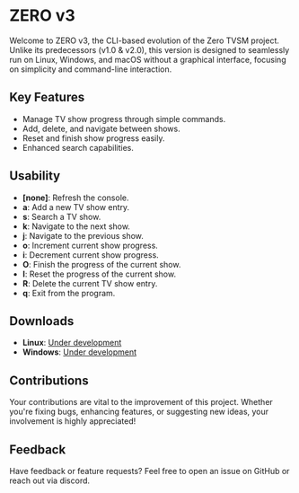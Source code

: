# ZERO v3

Welcome to ZERO v3, the CLI-based evolution of the Zero TVSM project. Unlike its predecessors (v1.0 & v2.0), this version is designed to seamlessly run on Linux, Windows, and macOS without a graphical interface, focusing on simplicity and command-line interaction.

## Key Features
- Manage TV show progress through simple commands.
- Add, delete, and navigate between shows.
- Reset and finish show progress easily.
- Enhanced search capabilities.

## Usability
- **[none]**: Refresh the console.
- **a**: Add a new TV show entry.
- **s**: Search a TV show.
- **k**: Navigate to the next show.
- **j**: Navigate to the previous show.
- **o**: Increment current show progress.
- **i**: Decrement current show progress.
- **O**: Finish the progress of the current show.
- **I**: Reset the progress of the current show.
- **R**: Delete the current TV show entry.
- **q**: Exit from the program.
  
## Downloads
- **Linux**: [Under development]()
- **Windows**: [Under development]()

## Contributions
Your contributions are vital to the improvement of this project. Whether you're fixing bugs, enhancing features, or suggesting new ideas, your involvement is highly appreciated!

## Feedback
Have feedback or feature requests? Feel free to open an issue on GitHub or reach out via discord.
